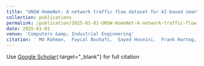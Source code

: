 ```yaml
---
title: "UNSW HomeNet: A network traffic flow dataset for AI-based smart home device classification"
collection: publications
permalink: /publication/2025-01-01-UNSW-HomeNet-A-network-traffic-flow-dataset-for-AI-based-smart-home-device-classification
date: 2025-01-01
venue: 'Computers &amp; Industrial Engineering'
citation: ' Md Rahman,  Faycal Bouhafs,  Sayed Hoseini,  Frank Hartog, &quot;UNSW HomeNet: A network traffic flow dataset for AI-based smart home device classification.&quot; Computers &amp;amp; Industrial Engineering, 2025.'
---
```

Use [Google Scholar](https://scholar.google.com/scholar?q=UNSW+HomeNet:+A+network+traffic+flow+dataset+for+AI+based+smart+home+device+classification){:target="_blank"} for full citation